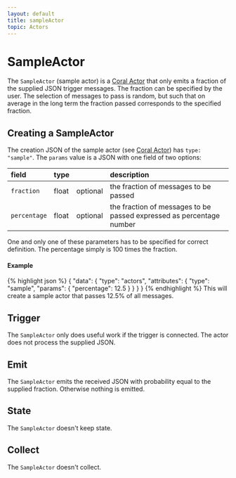```yaml
---
layout: default
title: sampleActor
topic: Actors
---
```

<!--
   Licensed to the Apache Software Foundation (ASF) under one or more
   contributor license agreements.  See the NOTICE file distributed with
   this work for additional information regarding copyright ownership.
   The ASF licenses this file to You under the Apache License, Version 2.0
   (the "License"); you may not use this file except in compliance with
   the License.  You may obtain a copy of the License at

       http://www.apache.org/licenses/LICENSE-2.0

   Unless required by applicable law or agreed to in writing, software
   distributed under the License is distributed on an "AS IS" BASIS,
   WITHOUT WARRANTIES OR CONDITIONS OF ANY KIND, either express or implied.
   See the License for the specific language governing permissions and
   limitations under the License.
-->

# SampleActor
The `SampleActor` (sample actor) is a [Coral Actor](/actors/overview/) that only emits a fraction of the supplied JSON trigger messages. The fraction can be specified by the user. The selection of messages to pass is random, but such that on average in the long term the fraction passed corresponds to the specified fraction.

## Creating a SampleActor
The creation JSON of the sample actor (see [Coral Actor](/actors/overview/)) has `type: "sample"`.
The `params` value is a JSON with one field of two options:

field  | type |    | description
:----- | :---- | :--- | :------------
`fraction` | float| optional| the fraction of messages to be passed
`percentage` | float| optional| the fraction of messages to be passed expressed as percentage number

One and only one of these parameters has to be specified for correct definition. The percentage simply is 100 times the fraction.

#### Example
{% highlight json %}
{
  "data": {
    "type": "actors",
    "attributes": {
      "type": "sample",
        "params": { "percentage": 12.5 }
    }
  }
}
{% endhighlight %}
This will create a sample actor that passes 12.5% of all messages.

## Trigger
The `SampleActor` only does useful work if the trigger is connected.
The actor does not process the supplied JSON.

## Emit
The `SampleActor` emits the received JSON with probability equal to the supplied fraction.
Otherwise nothing is emitted.

## State
The `SampleActor` doesn't keep state.

## Collect
The `SampleActor` doesn't collect.